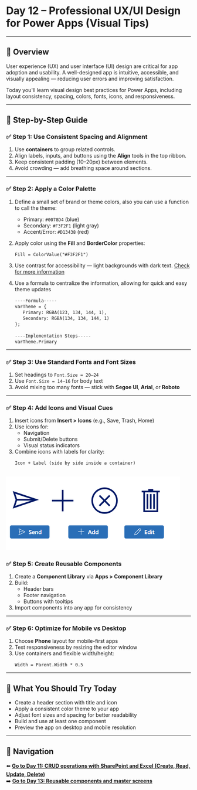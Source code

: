 
# Day 12 – Professional UX/UI Design for Power Apps (Visual Tips)

---

## 📝 Overview

User experience (UX) and user interface (UI) design are critical for app adoption and usability. A well-designed app is intuitive, accessible, and visually appealing — reducing user errors and improving satisfaction.

Today you'll learn visual design best practices for Power Apps, including layout consistency, spacing, colors, fonts, icons, and responsiveness.

---

## 🧭 Step-by-Step Guide

### ✅ Step 1: Use Consistent Spacing and Alignment

1. Use **containers** to group related controls.
2. Align labels, inputs, and buttons using the **Align** tools in the top ribbon.
3. Keep consistent padding (10–20px) between elements.
4. Avoid crowding — add breathing space around sections.

---

### ✅ Step 2: Apply a Color Palette

1. Define a small set of brand or theme colors, also you can use a function to call the theme:
   - Primary: `#0078D4` (blue)
   - Secondary: `#F3F2F1` (light gray)
   - Accent/Error: `#D13438` (red)

2. Apply color using the **Fill** and **BorderColor** properties:
   ```powerfx
   Fill = ColorValue("#F3F2F1")
   ```
3. Use contrast for accessibility — light backgrounds with dark text.
[Check for more information](https://accessibility.umich.edu/basics/concepts-principles/contrast)

4. Use a formula to centralize the information, allowing for quick and easy theme updates
   ```powerfx
   ----Formula-----
   varTheme = {
      Primary: RGBA(123, 134, 144, 1),
      Secondary: RGBA(134, 134, 144, 1)
   };

   ----Implementation Steps-----
   varTheme.Primary
   ```
---

### ✅ Step 3: Use Standard Fonts and Font Sizes

1. Set headings to `Font.Size = 20–24`
2. Use `Font.Size = 14–16` for body text
3. Avoid mixing too many fonts — stick with **Segoe UI**, **Arial**, or **Roboto**

---

### ✅ Step 4: Add Icons and Visual Cues

1. Insert icons from **Insert > Icons** (e.g., Save, Trash, Home)
2. Use icons for:
   - Navigation
   - Submit/Delete buttons
   - Visual status indicators
3. Combine icons with labels for clarity:
   ```powerfx
   Icon + Label (side by side inside a container)
   ```
![Buttons Examples](/PowerPlatform/assets/PowerPlatform30days/Day12/12-08-2025_21-56-22.png)
---

### ✅ Step 5: Create Reusable Components

1. Create a **Component Library** via **Apps > Component Library**
2. Build:
   - Header bars
   - Footer navigation
   - Buttons with tooltips
3. Import components into any app for consistency

---

### ✅ Step 6: Optimize for Mobile vs Desktop

1. Choose **Phone** layout for mobile-first apps
2. Test responsiveness by resizing the editor window
3. Use containers and flexible width/height:
   ```powerfx
   Width = Parent.Width * 0.5
   ```

---

## 🔎 What You Should Try Today

- Create a header section with title and icon
- Apply a consistent color theme to your app
- Adjust font sizes and spacing for better readability
- Build and use at least one component
- Preview the app on desktop and mobile resolution

---

## 🔁 Navigation

⬅️ [**Go to Day 11: CRUD operations with SharePoint and Excel (Create, Read, Update, Delete)**](/PowerPlatform/Power%20Platform%2030%20days/Day11.md)  
➡️ [**Go to Day 13: Reusable components and master screens**](/PowerPlatform/Power%20Platform%2030%20days/Day13.md)

